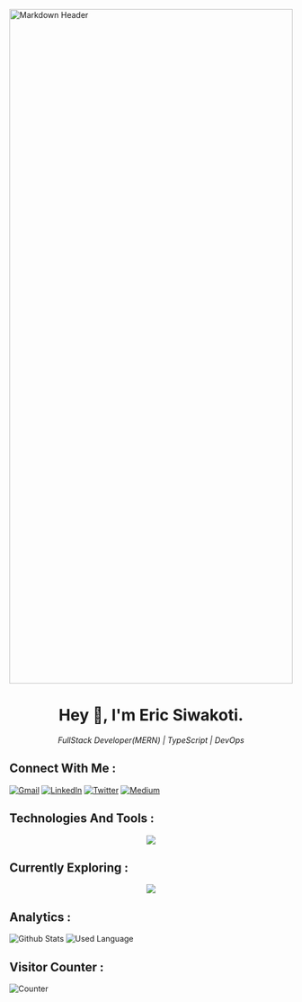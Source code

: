 <p><a href="https://www.youtube.com/watch?v=dQw4w9WgXcQ"><img src="https://media0.giphy.com/media/v1.Y2lkPTc5MGI3NjExOXB3aHpicjA3ODY4cjhwOHRzcnl6dTczY2swZGVyODU3MXo2b2dwcSZlcD12MV9pbnRlcm5hbF9naWZfYnlfaWQmY3Q9Zw/VB0AIV9wwitzN1UICB/giphy.gif" alt="Markdown Header" style="width: 100%; height:30vh"></a></p>

<h1 align="center">Hey 👋, I'm Eric Siwakoti.</h1>
<p align="center"><i>FullStack Developer(MERN) | TypeScript | DevOps</i></p>

## Connect With Me :

[![Gmail](https://img.shields.io/badge/Gmail-D14836?style=for-the-badge&logo=gmail&logoColor=white&style=flat-square)](mailto:bonderic44@gmail.com)
[![LinkedIn](https://img.shields.io/badge/LinkedIn-0077B5?style=for-the-badge&logo=linkedin&logoColor=white&style=flat-square)](https://www.linkedin.com/in/eric-siwakoti/)
[![Twitter](https://img.shields.io/badge/Twitter-1DA1F2?style=for-the-badge&logo=twitter&logoColor=white&style=flat-square)](https://twitter.com/EricSiwakoti)
[![Medium](https://img.shields.io/badge/Medium-12100E?style=for-the-badge&logo=medium&logoColor=white&style=flat-square)](https://ericsiwakoti.medium.com/)

## Technologies And Tools :

<p align="center">
  <a href="https://github.com/EricSiwakoti">
    <img src="https://skillicons.dev/icons?i=bash,bootstrap,css,express,figma,firebase,git,github,graphql,html,js,jest,lua,md,mongodb,neovim,netlify,nextjs,nodejs,postgres,postman,powershell,prisma,react,redis,redux,sass,tailwind,ts,vercel,vite,vscode" />
  </a>
</p>

## Currently Exploring :

<p align="center">
  <a href="https://github.com/EricSiwakoti">
    <img src="https://skillicons.dev/icons?i=aws,docker,grafana,go,kafka,kubernetes,nestjs,nginx,prometheus,rabbitmq" />
  </a>
</p>

## Analytics :

![Github Stats](https://github-readme-stats.vercel.app/api?username=ericsiwakoti&theme=dark&hide_title=true&hide_border=true&show_icons=true&include_all_commits=true&count_private=true)
![Used Language](https://github-readme-stats.vercel.app/api/top-langs/?username=ericsiwakoti&theme=dark&hide_title=false&hide_border=true&include_all_commits=true&count_private=true&layout=compact)

## Visitor Counter :

![Counter](https://komarev.com/ghpvc/?username=ericsiwakoti&style=for-the-badge&color=yellowgreen)
